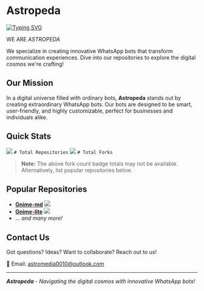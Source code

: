# Astropeda

[![Typing SVG](https://readme-typing-svg.demolab.com?font=Poppins&weight=500&size=30&pause=1000&color=4EF712&center=true&random=false&width=435&lines=ASTROPEDA;WE%2C+OUR%2C+THEY+%26+THEM;CREATE+FUN;PROJECTS;AND+FREE+SOFTWARES)](https://git.io/typing-svg)

WE ARE *ASTROPEDA*

We specialize in creating innovative WhatsApp bots that transform communication experiences. Dive into our repositories to explore the digital cosmos we're crafting!

## Our Mission

In a digital universe filled with ordinary bots, **Astropeda** stands out by creating extraordinary WhatsApp bots. Our bots are designed to be smart, user-friendly, and highly customizable, perfect for businesses and individuals alike.

## Quick Stats

![](https://img.shields.io/github/repo-count/Astropeda?style=social) `# Total Repositories`
![](https://img.shields.io/github/forks-count/Astropeda?style=social) `# Total Forks`

> **Note:** The above fork count badge totals may not be available. Alternatively, list popular repositories below.

## Popular Repositories

- **[Gnime-md](https://github.com/Astropeda/Gnime-md)** ![](https://img.shields.io/github/forks/Astropeda/Gnime-md?style=social)
- **[Gnime-lite](https://github.com/Astropeda/Gnime-lite)** ![](https://img.shields.io/github/forks/Astropeda/Gnime-lite?style=social)
- ... _and many more!_

## Contact Us

Got questions? Ideas? Want to collaborate? Reach out to us!

📧 Email: [astromedia0010@outlook.com](mailto:astromedia0010@outlook.com)

---

_**Astropeda** - Navigating the digital cosmos with innovative WhatsApp bots!_

